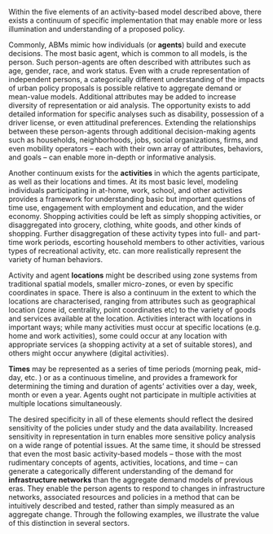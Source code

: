 Within the five elements of an activity-based model described above, there exists a continuum of specific implementation that may enable more or less illumination and understanding of a proposed policy.

Commonly, ABMs mimic how individuals (or **agents**) build and execute decisions. The most basic agent, which is common to all models, is the person. Such person-agents are often described with attributes such as age, gender, race, and work status. Even with a crude representation of independent persons, a categorically different understanding of the impacts of urban policy proposals is possible relative to aggregate demand or mean-value models. Additional attributes may be added to increase diversity of representation or aid analysis. The opportunity exists to add detailed information for specific analyses such as disability, possession of a driver license, or even attitudinal preferences. Extending the relationships between these person-agents through additional decision-making agents such as households, neighborhoods, jobs, social organizations, firms, and even mobility operators – each with their own array of attributes, behaviors, and goals – can enable more in-depth or informative analysis.

Another continuum exists for the **activities** in which the agents participate, as well as their locations and times. At its most basic level, modeling individuals participating in at-home, work, school, and other activities provides a framework for understanding basic but important questions of time use, engagement with employment and education, and the wider economy. Shopping activities could be left as simply shopping activities, or disaggregated into grocery, clothing, white goods, and other kinds of shopping. Further disaggregation of these activity types into full- and part-time work periods, escorting household members to other activities, various types of recreational activity, etc. can more realistically represent the variety of human behaviors.

Activity and agent **locations** might be described using zone systems from traditional spatial models, smaller micro-zones, or even by specific coordinates in space. There is also a continuum in the extent to which the locations are characterised, ranging from attributes such as geographical location (zone id, centrality, point coordinates etc) to the variety of goods and services available at the location. Activities interact with locations in important ways; while many activities must occur at specific locations (e.g. home and work activities), some could occur at any location with appropriate services (a shopping activity at a set of suitable stores), and others might occur anywhere (digital activities).

**Times** may be represented as a series of time periods (morning peak, mid-day, etc. ) or as a continuous timeline, and provides a framework for determining the timing and duration of agents’ activities over a day, week, month or even a year. Agents ought not participate in multiple activities at multiple locations simultaneously.

The desired specificity in all of these elements should reflect the desired sensitivity of the policies under study and the data availability. Increased sensitivity in representation in turn enables more sensitive policy analysis on a wide range of potential issues. At the same time, it should be stressed that even the most basic activity-based models – those with the most rudimentary concepts of agents, activities, locations, and time – can generate a categorically different understanding of the demand for **infrastructure networks** than the aggregate demand models of previous eras. They enable the person agents to respond to changes in infrastructure networks, associated resources and policies in a method that can be intuitively described and tested, rather than simply measured as an aggregate change. Through the following examples, we illustrate the value of this distinction in several sectors.
